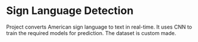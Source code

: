 # Sign Language Detection
 
Project converts American sign language to text in real-time. It uses CNN to train the required models for prediction. The dataset is custom made.
